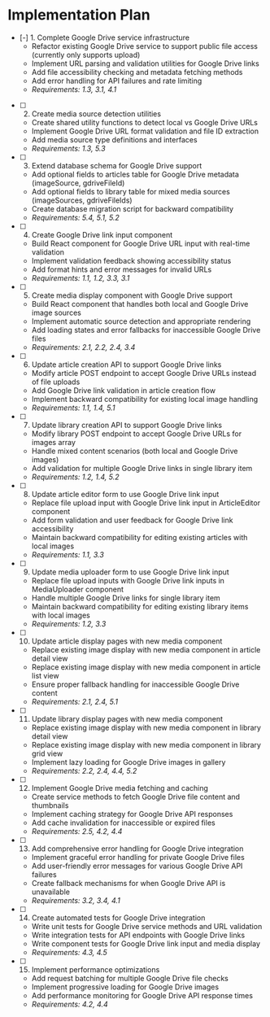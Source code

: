 # Implementation Plan

- [-] 1. Complete Google Drive service infrastructure
  - Refactor existing Google Drive service to support public file access (currently only supports upload)
  - Implement URL parsing and validation utilities for Google Drive links
  - Add file accessibility checking and metadata fetching methods
  - Add error handling for API failures and rate limiting
  - _Requirements: 1.3, 3.1, 4.1_

- [ ] 2. Create media source detection utilities
  - Create shared utility functions to detect local vs Google Drive URLs
  - Implement Google Drive URL format validation and file ID extraction
  - Add media source type definitions and interfaces
  - _Requirements: 1.3, 5.3_

- [ ] 3. Extend database schema for Google Drive support
  - Add optional fields to articles table for Google Drive metadata (imageSource, gdriveFileId)
  - Add optional fields to library table for mixed media sources (imageSources, gdriveFileIds)
  - Create database migration script for backward compatibility
  - _Requirements: 5.4, 5.1, 5.2_

- [ ] 4. Create Google Drive link input component
  - Build React component for Google Drive URL input with real-time validation
  - Implement validation feedback showing accessibility status
  - Add format hints and error messages for invalid URLs
  - _Requirements: 1.1, 1.2, 3.3, 3.1_

- [ ] 5. Create media display component with Google Drive support
  - Build React component that handles both local and Google Drive image sources
  - Implement automatic source detection and appropriate rendering
  - Add loading states and error fallbacks for inaccessible Google Drive files
  - _Requirements: 2.1, 2.2, 2.4, 3.4_

- [ ] 6. Update article creation API to support Google Drive links
  - Modify article POST endpoint to accept Google Drive URLs instead of file uploads
  - Add Google Drive link validation in article creation flow
  - Implement backward compatibility for existing local image handling
  - _Requirements: 1.1, 1.4, 5.1_

- [ ] 7. Update library creation API to support Google Drive links
  - Modify library POST endpoint to accept Google Drive URLs for images array
  - Handle mixed content scenarios (both local and Google Drive images)
  - Add validation for multiple Google Drive links in single library item
  - _Requirements: 1.2, 1.4, 5.2_

- [ ] 8. Update article editor form to use Google Drive link input
  - Replace file upload input with Google Drive link input in ArticleEditor component
  - Add form validation and user feedback for Google Drive link accessibility
  - Maintain backward compatibility for editing existing articles with local images
  - _Requirements: 1.1, 3.3_

- [ ] 9. Update media uploader form to use Google Drive link input
  - Replace file upload inputs with Google Drive link inputs in MediaUploader component
  - Handle multiple Google Drive links for single library item
  - Maintain backward compatibility for editing existing library items with local images
  - _Requirements: 1.2, 3.3_

- [ ] 10. Update article display pages with new media component
  - Replace existing image display with new media component in article detail view
  - Replace existing image display with new media component in article list view
  - Ensure proper fallback handling for inaccessible Google Drive content
  - _Requirements: 2.1, 2.4, 5.1_

- [ ] 11. Update library display pages with new media component
  - Replace existing image display with new media component in library detail view
  - Replace existing image display with new media component in library grid view
  - Implement lazy loading for Google Drive images in gallery
  - _Requirements: 2.2, 2.4, 4.4, 5.2_

- [ ] 12. Implement Google Drive media fetching and caching
  - Create service methods to fetch Google Drive file content and thumbnails
  - Implement caching strategy for Google Drive API responses
  - Add cache invalidation for inaccessible or expired files
  - _Requirements: 2.5, 4.2, 4.4_

- [ ] 13. Add comprehensive error handling for Google Drive integration
  - Implement graceful error handling for private Google Drive files
  - Add user-friendly error messages for various Google Drive API failures
  - Create fallback mechanisms for when Google Drive API is unavailable
  - _Requirements: 3.2, 3.4, 4.1_

- [ ] 14. Create automated tests for Google Drive integration
  - Write unit tests for Google Drive service methods and URL validation
  - Write integration tests for API endpoints with Google Drive links
  - Write component tests for Google Drive link input and media display
  - _Requirements: 4.3, 4.5_

- [ ] 15. Implement performance optimizations
  - Add request batching for multiple Google Drive file checks
  - Implement progressive loading for Google Drive images
  - Add performance monitoring for Google Drive API response times
  - _Requirements: 4.2, 4.4_